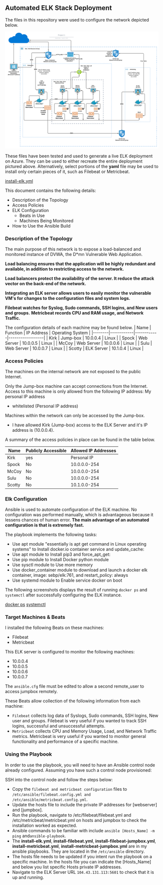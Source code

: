 
## Automated ELK Stack Deployment

The files in this repository were used to configure the network depicted below.

 ![Diagram](Diagram/Azure_Diagram_Vnet_Project_1.png)

These files have been tested and used to generate a live ELK deployment on Azure. They can be used to either recreate the entire deployment pictured above. Alternatively, select portions of the **yaml** file may be used to install only certain pieces of it, such as Filebeat or Metricbeat.

  [install-elk.yml](Ansible/install-elk.yml)

This document contains the following details:
- Description of the Topology
- Access Policies
- ELK Configuration
  - Beats in Use
  - Machines Being Monitored
- How to Use the Ansible Build


### Description of the Topology

The main purpose of this network is to expose a load-balanced and monitored instance of DVWA, the D*mn Vulnerable Web Application.

**Load balancing ensures that the application will be highly redundant and available, in addition to restricting access to the network.**

**Load balancers protect the availability of the server. It reduce the attack vector on the back-end of the network.**

**Integrating an ELK server allows users to easily monitor the vulnerable VM's for changes to the configuration files and system logs.**

**Filebeat watches for Syslog, Sudo commands, SSH logins, and New users and groups.**
**Metricbeat records CPU and RAM usage, and Network Traffic.**

The configuration details of each machine may be found below.
| Name   | Function   | IP Address | Operating System |
|--------|------------|------------|------------------|
| Kirk   | Jump-box   | 10.0.0.4   | Linux            |
| Spock  | Web Server | 10.0.0.5   | Linux            |
| McCoy  | Web Server | 10.0.0.6   | Linux            |
| Sulu   | Web Server | 10.0.0.7   | Linux            |
| Scotty | ELK Server | 10.1.0.4   | Linux            |

### Access Policies

The machines on the internal network are not exposed to the public Internet. 

Only the Jump-box machine can accept connections from the Internet. Access to this machine is only allowed from the following IP address: My personal IP address
-  whitelisted (Personal IP address)

Machines within the network can only be accessed by the Jump-box.

- I have allowed Kirk  (Jump-box) access to the ELK Server and it's IP address is (10.0.0.4).

A summary of the access policies in place can be found in the table below.

| Name   | Publicly Accessible | Allowed IP Addresses |
|--------|---------------------|----------------------|
| Kirk   | yes                 | Personal IP          |
| Spock  | No                  | 10.0.0.0-254         |
| McCoy  | No                  | 10.0.0.0-254         |
| Sulu   | No                  | 10.0.0.0-254         |
| Scotty | No                  | 10.1.0.0-254         |

### Elk Configuration

Ansible is used to automate configuration of the ELK machine. No configuration was performed manually, which is advantageous because it lessens chances of human error.
**The main advantage of an automated configuration is that is extremely fast.**

The playbook implements the following tasks:
- Use apt module "essentially is apt get command in Linux operating systems" to Install docker.io container service and update_cache:
- Use apt module to Install pip3 and force_apt_get:
- Use pip module to Install Docker python module
- Use sysctl module to Use more memory
- Use docker_container module to download and launch a docker elk container,  image: sebp/elk:761, and restart_policy: always
- Use systemd module to Enable service docker on boot

The following screenshots displays the result of running `docker ps` and `systemctl` after successfully configuring the ELK instance.

[docker ps](Images/docker_ps_output_Project_1.png)
[systemctl](Images/systemctl_status_Project_1.png)

### Target Machines & Beats

I installed the following Beats on these machines:
- Filebeat
- Metricbeat

This ELK server is configured to monitor the following machines:
- 10.0.0.4
- 10.0.0.5
- 10.0.0.6
- 10.0.0.7

The `ansible.cfg` file must be edited to allow a second remote_user to access jumpbox remotely.


These Beats allow collection of the following information from each machine:

- `Filebeat` collects log data of Syslogs, Sudo commands, SSH logins, New user and groups. Filebeat is very useful if you wanted to track SSH logins, successful and unsuccessful attempts.
- `Metricbeat` collects CPU and Memory Usage, Load, and Network Traffic metrics. Metricbeat is very useful if you wanted to monitor general functionality and performance of a specific machine. 

### Using the Playbook

In order to use the playbook, you will need to have an Ansible control node already configured. Assuming you have such a control node provisioned: 

SSH into the control node and follow the steps below:
- Copy the `filebeat and metricbeat configuration` files to  `/etc/ansible/filebeat.config.yml and /etc/ansible/metricbeat.config.yml`.
- Update the hosts file to include the private IP addresses for [webserver] and [jumpbox].
- Run the playbook, navigate to /etc/filebeat/filebeat.yml and /etc/metricbeat/metricbeat.yml on hosts and jumpbox to check the installation worked as expected.
- Ansible commands to be familiar with include `ansible [Hosts_Name] -m ping` and`ansible-playbook`.
- The **install-elk.yml**, **install-filebeat.yml**, **install-filebeat-jumpbox.yml**, **install-metricbeat.yml**, **install-metricbeat-jumpbox.yml** are in my ansible playbooks. They are located in the `/etc/ansible` directory.
- The hosts file needs to be updated if you intent run the playbook on a specific machine. In the hosts file you can indicate the [Hosts_Name] and below you list specific Hosts private IP addresses.
- Navigate to the ELK Server URL `104.43.131.113:5601` to check that it is up and running.

